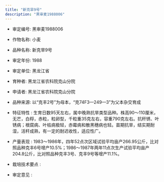 ```yaml
---
title: "新克旱9号"
description: "黑审麦1988006"
---
```

* 审定编号:  黑审麦1988006

*  作物名称:  小麦

*  品种名称:  新克旱9号

*  审定年份:  1988

*  审定单位:  黑龙江省

* 育种者:  黑龙江省农科院克山分院

*  申请者:  黑龙江省农科院克山分院

*  品种来源:  以“克丰2号”为母本，“克74F3—249—3”为父本杂交育成

*  特征特性 : 
生育日数95天左右，属中晚熟抗旱类型品种。株高90～110厘米，无芒，白稃，赤粒，粒卵型，千粒重35克左右，容重790克左右。抗秆锈、叶锈病；根腐病、叶枯病极轻，赤霉病和散黑穗病也轻。苗期抗旱，结实期耐湿，活秆成熟，有一定的耐迟收性，适应性广。
 
*  产量表现 : 
1983～1986年，四年52点次区域试验平均亩产266.95公斤，比对照品种克丰6号增产10.5%；1986～1987年两年11点次生产试验平均亩产204.8公斤，比对照品种克丰3号、克丰9号等增产11.1%。

*  栽培技术要点 : 


*  审定意见 : 

